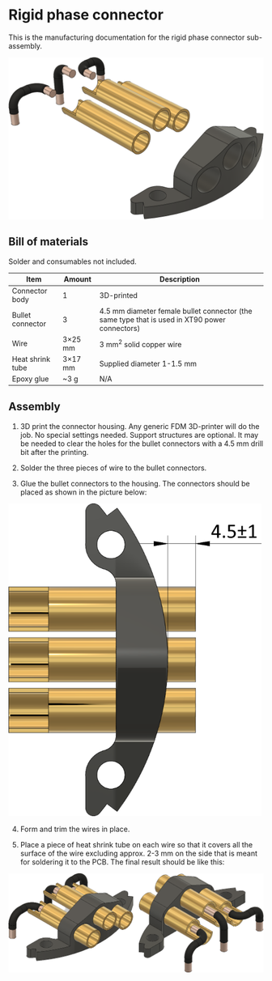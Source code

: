 # Rigid phase connector

This is the manufacturing documentation for the rigid phase connector sub-assembly.

<img src="pics/11.png" width="800" />

## Bill of materials

Solder and consumables not included.

Item               | Amount | Description
-------------------|--------|-------------------------------------------------------------
Connector body     | 1      | 3D-printed
Bullet connector   | 3      | 4.5 mm diameter female bullet connector (the same type that is used in XT90 power connectors)
Wire               | 3×25 mm| 3 mm<sup>2</sup> solid copper wire
Heat shrink tube   | 3×17 mm| Supplied diameter 1-1.5 mm
Epoxy glue         | ~3 g   | N/A

## Assembly

1) 3D print  the connector housing.
   Any generic FDM 3D-printer will do the job.
   No special settings needed.
   Support structures are optional.
   It may be needed to clear the holes for the bullet connectors with a 4.5 mm drill bit after the printing.

2) Solder the three pieces of wire to the bullet connectors.

3) Glue the bullet connectors to the housing. The connectors should be placed as shown in the picture below:

<img src="pics/12.png" width="500" />

4) Form and trim the wires in place.

5) Place a piece of heat shrink tube on each wire so that it covers all the surface of the wire excluding
   approx. 2-3 mm on the side that is meant for soldering it to the PCB.
   The final result should be like this:

<img src="pics/5.png" />
